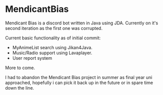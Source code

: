 # MendicantBias

Mendicant Bias is a discord bot written in Java using JDA. Currently on it's second iteration as the first one was corrupted.

Current basic functionality as of initial commit:

- MyAnimeList search using Jikan4Java.
- Music/Radio support using Lavaplayer.
- User report system 

More to come.

I had to abandon the Mendicant Bias project in summer as final year uni approached, hopefully i can pick it back up in the future or in spare time down the line.





